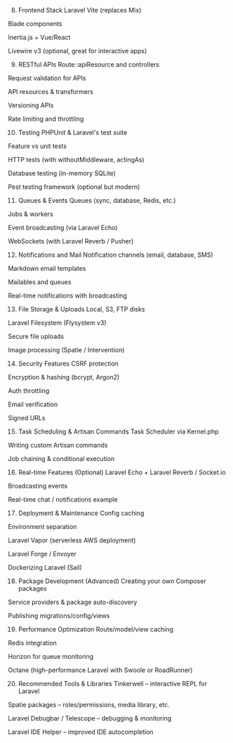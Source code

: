 

8. Frontend Stack
Laravel Vite (replaces Mix)

Blade components

Inertia.js + Vue/React

Livewire v3 (optional, great for interactive apps)

9. RESTful APIs
Route::apiResource and controllers

Request validation for APIs

API resources & transformers

Versioning APIs

Rate limiting and throttling

10. Testing
PHPUnit & Laravel's test suite

Feature vs unit tests

HTTP tests (with withoutMiddleware, actingAs)

Database testing (in-memory SQLite)

Pest testing framework (optional but modern)

11. Queues & Events
Queues (sync, database, Redis, etc.)

Jobs & workers

Event broadcasting (via Laravel Echo)

WebSockets (with Laravel Reverb / Pusher)

12. Notifications and Mail
Notification channels (email, database, SMS)

Markdown email templates

Mailables and queues

Real-time notifications with broadcasting

13. File Storage & Uploads
Local, S3, FTP disks

Laravel Filesystem (Flysystem v3)

Secure file uploads

Image processing (Spatie / Intervention)

14. Security Features
CSRF protection

Encryption & hashing (bcrypt, Argon2)

Auth throttling

Email verification

Signed URLs

15. Task Scheduling & Artisan Commands
Task Scheduler via Kernel.php

Writing custom Artisan commands

Job chaining & conditional execution

16. Real-time Features (Optional)
Laravel Echo + Laravel Reverb / Socket.io

Broadcasting events

Real-time chat / notifications example

17. Deployment & Maintenance
Config caching

Environment separation

Laravel Vapor (serverless AWS deployment)

Laravel Forge / Envoyer

Dockerizing Laravel (Sail)

18. Package Development (Advanced)
Creating your own Composer packages

Service providers & package auto-discovery

Publishing migrations/config/views

19. Performance Optimization
Route/model/view caching

Redis integration

Horizon for queue monitoring

Octane (high-performance Laravel with Swoole or RoadRunner)

20. Recommended Tools & Libraries
Tinkerwell – interactive REPL for Laravel

Spatie packages – roles/permissions, media library, etc.

Laravel Debugbar / Telescope – debugging & monitoring

Laravel IDE Helper – improved IDE autocompletion


